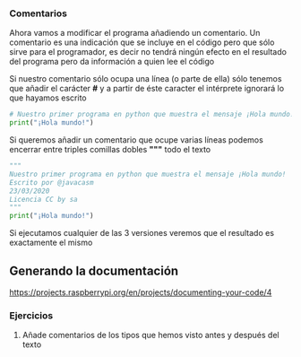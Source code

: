 ### Comentarios

Ahora vamos a modificar el programa añadiendo un comentario. Un comentario es una indicación que se incluye en el código pero que sólo sirve para el programador, es decir no tendrá ningún efecto en el resultado del programa pero da información a quien lee el código

Si nuestro comentario sólo ocupa una línea (o parte de ella) sólo tenemos que añadir el carácter **#** y a partir de éste caracter el intérprete ignorará lo que hayamos escrito

```python
# Nuestro primer programa en python que muestra el mensaje ¡Hola mundo!
print("¡Hola mundo!")
```

Si queremos añadir un comentario que ocupe varias líneas podemos encerrar entre triples comillas dobles **"""** todo el texto

```python
""" 
Nuestro primer programa en python que muestra el mensaje ¡Hola mundo!
Escrito por @javacasm
23/03/2020
Licencia CC by sa
"""
print("¡Hola mundo!")
```

Si ejecutamos cualquier de las 3 versiones veremos que el resultado es exactamente el mismo


## Generando la documentación 
https://projects.raspberrypi.org/en/projects/documenting-your-code/4

### Ejercicios

1. Añade comentarios de los tipos que hemos visto antes y después del texto